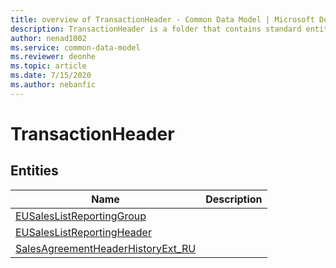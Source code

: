 ```yaml
---
title: overview of TransactionHeader - Common Data Model | Microsoft Docs
description: TransactionHeader is a folder that contains standard entities related to the Common Data Model.
author: nenad1002
ms.service: common-data-model
ms.reviewer: deonhe
ms.topic: article
ms.date: 7/15/2020
ms.author: nebanfic
---
```


# TransactionHeader


## Entities

|Name|Description|
|---|---|
|[EUSalesListReportingGroup](EUSalesListReportingGroup.md)||
|[EUSalesListReportingHeader](EUSalesListReportingHeader.md)||
|[SalesAgreementHeaderHistoryExt_RU](SalesAgreementHeaderHistoryExt_RU.md)||

